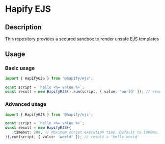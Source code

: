# Hapify EJS

## Description

This repository provides a secured sandbox to render unsafe EJS templates

## Usage

### Basic usage

```typescript
import { HapifyEJS } from '@hapify/ejs';

const script = `hello <%= value %>`;
const result = new HapifyEJS().run(script, { value: 'world' }); // result = 'hello world'
```

### Advanced usage

```typescript
import { HapifyEJS } from '@hapify/ejs';

const script = `hello <%= value %>`;
const result = new HapifyEJS({
    timeout: 200, // Maximum script execution time. Default to 1000ms.
}).run(script, { value: 'world' }); // result = 'hello world'
```
